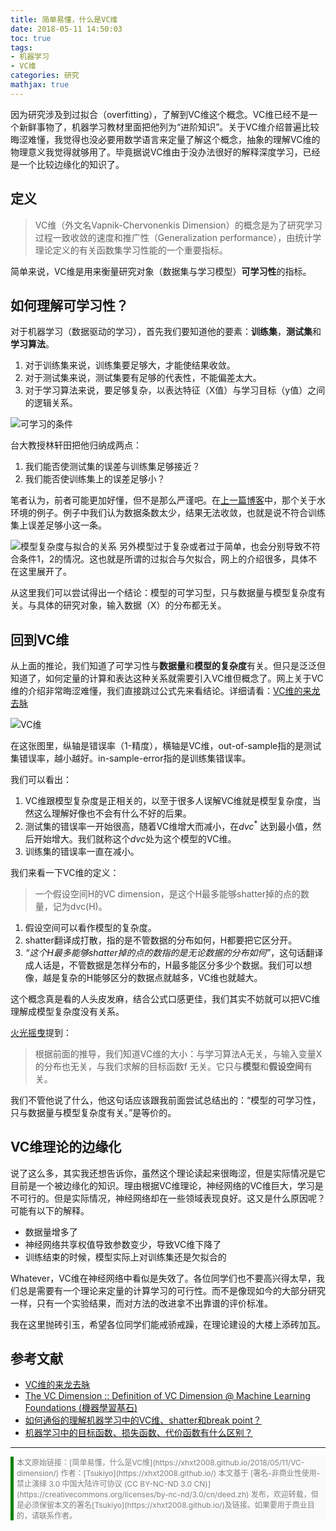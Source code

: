 ```yaml
---
title: 简单易懂，什么是VC维
date: 2018-05-11 14:50:03
toc: true
tags: 
- 机器学习
- VC维
categories: 研究
mathjax: true
---
```

因为研究涉及到过拟合（overfitting），了解到VC维这个概念。VC维已经不是一个新鲜事物了，机器学习教材里面把他列为“进阶知识”。关于VC维介绍普遍比较晦涩难懂，我觉得也没必要用数学语言来定量了解这个概念，抽象的理解VC维的物理意义我觉得就够用了。毕竟据说VC维由于没办法很好的解释深度学习，已经是一个比较边缘化的知识了。

## 定义
>VC维（外文名Vapnik-Chervonenkis Dimension）的概念是为了研究学习过程一致收敛的速度和推广性（Generalization performance），由统计学理论定义的有关函数集学习性能的一个重要指标。

简单来说，VC维是用来衡量研究对象（数据集与学习模型）**可学习性**的指标。

## 如何理解可学习性？
对于机器学习（数据驱动的学习），首先我们要知道他的要素：**训练集**，**测试集**和**学习算法**。
1. 对于训练集来说，训练集要足够大，才能使结果收敛。
2. 对于测试集来说，测试集要有足够的代表性，不能偏差太大。
3. 对于学习算法来说，要足够复杂，以表达特征（X值）与学习目标（y值）之间的逻辑关系。

![可学习的条件](http://oonaavjvi.bkt.clouddn.com/VCD01.png)

台大教授林轩田把他归纳成两点：
1. 我们能否使测试集的误差与训练集足够接近？
2. 我们能否使训练集上的误差足够小？
 
笔者认为，前者可能更加好懂，但不是那么严谨吧。在[上一篇博客](https://xhxt2008.github.io/2018/05/07/deep-learning/)中，那个关于水环境的例子。例子中我们认为数据条数太少，结果无法收敛，也就是说不符合训练集上误差足够小这一条。

![模型复杂度与拟合的关系](http://oonaavjvi.bkt.clouddn.com/VCD07.jpg)
另外模型过于复杂或者过于简单，也会分别导致不符合条件1，2的情况。这也就是所谓的过拟合与欠拟合，网上的介绍很多，具体不在这里展开了。

从这里我们可以尝试得出一个结论：模型的可学习型，只与数据量与模型复杂度有关。与具体的研究对象，输入数据（X）的分布都无关。

## 回到VC维
从上面的推论，我们知道了可学习性与**数据量**和**模型的复杂度**有关。但只是泛泛但知道了，如何定量的计算和表达这种关系就需要引入VC维但概念了。网上关于VC维的介绍非常晦涩难懂，我们直接跳过公式先来看结论。详细请看：[VC维的来龙去脉](http://www.flickering.cn/machine_learning/2015/04/vc维的来龙去脉/)

![VC维](http://oonaavjvi.bkt.clouddn.com/vc_power2.png)

在这张图里，纵轴是错误率（1-精度），横轴是VC维，out-of-sample指的是测试集错误率，越小越好。in-sample-error指的是训练集错误率。

我们可以看出：
1. VC维跟模型复杂度是正相关的，以至于很多人误解VC维就是模型复杂度，当然这么理解好像也不会有什么不好的后果。
2. 测试集的错误率一开始很高，随着VC维增大而减小，在${d{vc}}^{*}$ 达到最小值，然后开始增大。我们就称这个$d{vc}$处为这个模型的VC维。
3. 训练集的错误率一直在减小。

我们来看一下VC维的定义：
> 一个假设空间H的VC dimension，是这个H最多能够shatter掉的点的数量，记为dvc(H)。

1. 假设空间可以看作模型的复杂度。
2. shatter翻译成打散，指的是不管数据的分布如何，H都要把它区分开。
3. *“这个H最多能够shatter掉的点的数指的是无论数据的分布如何”*，这句话翻译成人话是，不管数据是怎样分布的，H最多能区分多少个数据。我们可以想像，越是复杂的H能够区分的数据点就越多，VC维也就越大。

这个概念真是看的人头皮发麻，结合公式口感更佳，我们其实不妨就可以把VC维理解成模型复杂度没有关系。

[火光摇曳](http://www.flickering.cn)提到：
> 根据前面的推导，我们知道VC维的大小：与学习算法A无关，与输入变量X的分布也无关，与我们求解的目标函数f 无关。它只与**模型**和**假设空间**有关。

我们不管他说了什么，他这句话应该跟我前面尝试总结出的：“模型的可学习性，只与数据量与模型复杂度有关。”是等价的。

## VC维理论的边缘化
说了这么多，其实我还想告诉你，虽然这个理论读起来很晦涩，但是实际情况是它目前是一个被边缘化的知识。理由根据VC维理论，神经网络的VC维巨大，学习是不可行的。但是实际情况，神经网络却在一些领域表现良好。这又是什么原因呢？可能有以下的解释。
- 数据量增多了
- 神经网络共享权值导致参数变少，导致VC维下降了
- 训练结束的时候，模型实际上对训练集还是欠拟合的

Whatever，VC维在神经网络中看似是失效了。各位同学们也不要高兴得太早，我们总是需要有一个理论来定量的计算学习的可行性。而不是像现如今的大部分研究一样，只有一个实验结果，而对方法的改进拿不出靠谱的评价标准。

我在这里抛砖引玉，希望各位同学们能戒骄戒躁，在理论建设的大楼上添砖加瓦。

## 参考文献
- [VC维的来龙去脉](http://www.flickering.cn/machine_learning/2015/04/vc%E7%BB%B4%E7%9A%84%E6%9D%A5%E9%BE%99%E5%8E%BB%E8%84%89/)
- [The VC Dimension :: Definition of VC Dimension @ Machine Learning Foundations (機器學習基石)
](https://www.youtube.com/watch?v=XxPB9GlJEUk)
- [如何通俗的理解机器学习中的VC维、shatter和break point？](https://www.zhihu.com/question/38607822/answer/151561258)
- [机器学习中的目标函数、损失函数、代价函数有什么区别？](https://www.zhihu.com/question/52398145/answer/209358209/)

---

<p style="border-left-color:#008000; border-left-style: solid; border-left-width: 5px; background-color:#fafafa; padding-left:5px;"><span style="color: #808080; font-size: 12px;">本文原始链接：[简单易懂，什么是VC维](https://xhxt2008.github.io/2018/05/11/VC-dimension/)    
作者：[Tsukiyo](https://xhxt2008.github.io/)    
本文基于 [署名-非商业性使用-禁止演绎 3.0 中国大陆许可协议 (CC BY-NC-ND 3.0 CN)](https://creativecommons.org/licenses/by-nc-nd/3.0/cn/deed.zh) 发布，欢迎转载，但是必须保留本文的署名[Tsukiyo](https://xhxt2008.github.io/)及链接。如果要用于商业目的，请联系作者。
</span></p> 



